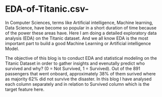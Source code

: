 # EDA-of-Titanic.csv-
In Computer Sciences, terms like Artificial intelligence, Machine learning, Data Science, have become so popular in a short duration of time because of the power these areas have. Here I am doing a detailed exploratory data analysis (EDA) on the Titanic dataset. And we all know EDA is the most important part to build a good Machine Learning or Artificial intelligence Model. 

The objective of this blog is to conduct EDA and statistical modeling on the Titanic Dataset in order to gather insights and evenutally predict who survived and why? (0 = Not Survived, 1 = Survived). Out of the 891 passengers that went onboard, approximately 38% of them surived where as majority 62% did not survive the disaster. In this blog I have analysed each column separately and in relation to Survived column which is the target feature here.  
